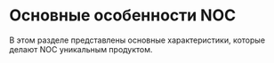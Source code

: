 # Основные особенности NOC

В этом разделе представлены основные характеристики, которые делают NOC уникальным продуктом.
